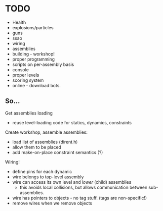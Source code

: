 TODO
====
- Health
- explosions/particles
- guns
- ssao
- wiring
- assemblies
- building - workshop!
- proper programming
- scripts on per-assembly basis
- console
- proper levels
- scoring system
- online - download bots.

So...
-----
Get assemblies loading

- reuse level-loading code for statics, dynamics, constraints
 
Create workshop, assemble assemblies:

- load list of assemblies (dirent.h)
- allow them to be placed
- add make-on-place constraint semantics (?)

Wiring!

- define pins for each dynamic
- wire belongs to top-level assembly
- wire can access its own level and *lower* (child) assemblies
    - this avoids local collisions, but allows communication between sub-assemblies.
- wire has pointers to objects - no tag stuff. (tags are non-specific!)
- remove wires when we remove objects
